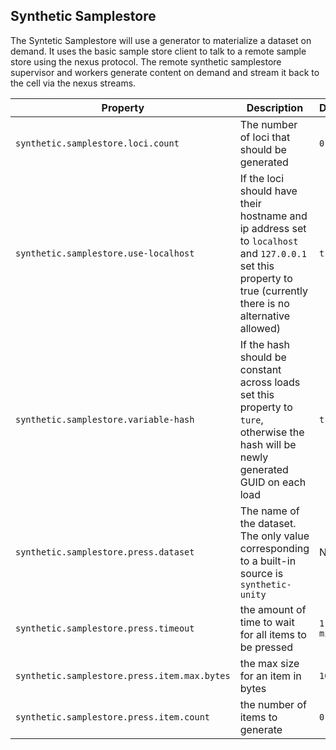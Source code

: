 ## Synthetic Samplestore

The Syntetic Samplestore will use a generator to materialize a dataset on demand.  It uses the basic sample store client
to talk to a remote sample store using the nexus protocol. The remote synthetic samplestore supervisor and workers generate
content on demand and stream it back to the cell via the nexus streams.

| Property | Description | Default |
| -------- | ----------- | ------- |
| `synthetic.samplestore.loci.count` | The number of loci that should be generated | `0` |
| `synthetic.samplestore.use-localhost` | If the loci should have their hostname and ip address set to `localhost` and `127.0.0.1` set this property to true (currently there is no alternative allowed) | `true` |
| `synthetic.samplestore.variable-hash` | If the hash should be constant across loads set this property to `ture`, otherwise the hash will be newly generated GUID on each load | `true` |
| `synthetic.samplestore.press.dataset` | The name of the dataset. The only value corresponding to a built-in source is `synthetic-unity` | None |
| `synthetic.samplestore.press.timeout` | the amount of time to wait for all items to be pressed | `1 minute` |
| `synthetic.samplestore.press.item.max.bytes` | the max size for an item in bytes | `10e6` |
| `synthetic.samplestore.press.item.count` | the number of items to generate | `0` |

